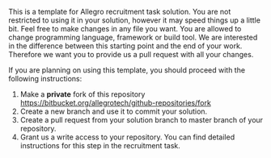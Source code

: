 This is a template for Allegro recruitment task solution. You are not restricted to using it in your solution, however it may speed things up a little bit. Feel free to make changes in any file you want. You are allowed to change programming language, framework or build tool. We are interested in the difference between this starting point and the end of your work. Therefore we want you to provide us a pull request with all your changes.

If you are planning on using this template, you should proceed with the following instructions: 

1. Make a **private** fork of this repository https://bitbucket.org/allegrotech/github-repositories/fork
2. Create a new branch and use it to commit your solution.
3. Create a pull request from your solution branch to master branch of your repository.
4. Grant us a write access to your repository. You can find detailed instructions for this step in the recruitment task.
